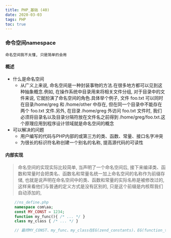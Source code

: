 ```yaml
---
title: PHP_基础 (40)
date: 2020-03-03
tags: PHP 
toc: true
---
```


### 命令空间namespace
    命名空间我不太懂, 只是简单的会用

<!-- more -->

#### 概述
- 什么是命名空间
    * 从广义上来说, 命名空间是一种封装事物的方法.在很多地方都可以见到这种抽象概念.例如, 在操作系统中目录用来将相关文件分组, 对于目录中的文件来说, 它就扮演了命名空间的角色.具体举个例子, 文件 foo.txt 可以同时在目录/home/greg 和 /home/other 中存在, 但在同一个目录中不能存在两个 foo.txt 文件.另外, 在目录 /home/greg 外访问 foo.txt 文件时, 我们必须将目录名以及目录分隔符放在文件名之前得到 /home/greg/foo.txt.这个原理应用到程序设计领域就是命名空间的概念
- 可以解决的问题
    * 用户编写的代码与PHP内部的或第三方的类、函数、常量、接口名字冲突
    * 为很长的标识符名称创建一个别名的名称, 提高源代码的可读性

#### 内部实现
> 命名空间的实现实际比较简单, 当声明了一个命名空间后, 接下来编译类、函数和常量时会把类名、函数名和常量名统一加上命名空间的名称作为前缀存储, 也就是说声明在命名空间中的类、函数和常量的实际名称是被修改过的, 这样来看他们与普通的定义方式是没有区别的, 只是这个前缀是内核帮我们自动添加的, 
```php
    //ns_define.php
    namespace com\aa;
    const MY_CONST = 1234;
    function my_func(){ /* ... */ }
    class my_class { /* ... */ }

    // 最终MY_CONST、my_func、my_class在EG(zend_constants)、EG(function_table)、EG(class_table)中的实际存储名称被修改为：com\aa\MY_CONST、com\aa\my_func、com\aa\my_class.
```














